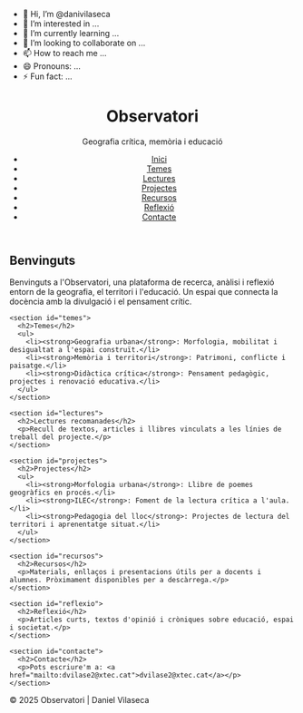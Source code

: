 - 👋 Hi, I’m @danivilaseca
- 👀 I’m interested in ...
- 🌱 I’m currently learning ...
- 💞️ I’m looking to collaborate on ...
- 📫 How to reach me ...
- 😄 Pronouns: ...
- ⚡ Fun fact: ...

<!---
danivilaseca/danivilaseca is a ✨ special ✨ repository because its `README.md` (this file) appears on your GitHub profile.
You can click the Preview link to take a look at your changes.
--->
<!DOCTYPE html>
<html lang="ca">
<head>
  <meta charset="UTF-8">
  <meta name="viewport" content="width=device-width, initial-scale=1.0">
  <title>Observatori | Daniel Vilaseca</title>
  <link rel="stylesheet" href="style.css">
</head>
<body>
  <header>
    <h1>Observatori</h1>
    <p>Geografia crítica, memòria i educació</p>
    <nav>
      <ul>
        <li><a href="#inici">Inici</a></li>
        <li><a href="#temes">Temes</a></li>
        <li><a href="#lectures">Lectures</a></li>
        <li><a href="#projectes">Projectes</a></li>
        <li><a href="#recursos">Recursos</a></li>
        <li><a href="#reflexio">Reflexió</a></li>
        <li><a href="#contacte">Contacte</a></li>
      </ul>
    </nav>
  </header>

  <main>
    <section id="inici">
      <h2>Benvinguts</h2>
      <p>Benvinguts a l'Observatori, una plataforma de recerca, anàlisi i reflexió entorn de la geografia, el territori i l'educació. Un espai que connecta la docència amb la divulgació i el pensament crític.</p>
    </section>

    <section id="temes">
      <h2>Temes</h2>
      <ul>
        <li><strong>Geografia urbana</strong>: Morfologia, mobilitat i desigualtat a l'espai construït.</li>
        <li><strong>Memòria i territori</strong>: Patrimoni, conflicte i paisatge.</li>
        <li><strong>Didàctica crítica</strong>: Pensament pedagògic, projectes i renovació educativa.</li>
      </ul>
    </section>

    <section id="lectures">
      <h2>Lectures recomanades</h2>
      <p>Recull de textos, articles i llibres vinculats a les línies de treball del projecte.</p>
    </section>

    <section id="projectes">
      <h2>Projectes</h2>
      <ul>
        <li><strong>Morfologia urbana</strong>: Llibre de poemes geogràfics en procés.</li>
        <li><strong>ILEC</strong>: Foment de la lectura crítica a l'aula.</li>
        <li><strong>Pedagogia del lloc</strong>: Projectes de lectura del territori i aprenentatge situat.</li>
      </ul>
    </section>

    <section id="recursos">
      <h2>Recursos</h2>
      <p>Materials, enllaços i presentacions útils per a docents i alumnes. Pròximament disponibles per a descàrrega.</p>
    </section>

    <section id="reflexio">
      <h2>Reflexió</h2>
      <p>Articles curts, textos d'opinió i cròniques sobre educació, espai i societat.</p>
    </section>

    <section id="contacte">
      <h2>Contacte</h2>
      <p>Pots escriure'm a: <a href="mailto:dvilase2@xtec.cat">dvilase2@xtec.cat</a></p>
    </section>
  </main>

  <footer>
    <p>&copy; 2025 Observatori | Daniel Vilaseca</p>
  </footer>
</body>
</html>
